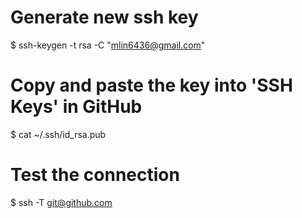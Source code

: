 # Generate new ssh key
$ ssh-keygen -t rsa -C "mlin6436@gmail.com"

# Copy and paste the key into 'SSH Keys' in GitHub
$ cat ~/.ssh/id_rsa.pub

# Test the connection
$ ssh -T git@github.com
